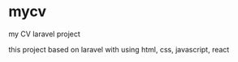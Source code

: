 # mycv
my CV laravel project

this project based on laravel with using html, css, javascript, react
